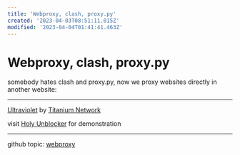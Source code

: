 ```yaml
---
title: 'Webproxy, clash, proxy.py'
created: '2023-04-03T08:51:11.015Z'
modified: '2023-04-04T01:41:41.463Z'
---
```


# Webproxy, clash, proxy.py

somebody hates clash and proxy.py, now we proxy websites directly in another website:

----

[Ultraviolet](https://github.com/titaniumnetwork-dev/Ultraviolet) by [Titanium Network](https://titaniumnetwork.org/setup)

visit [Holy Unblocker](https://github.com/holy-unblocker/website) for demonstration

----

github topic: [webproxy](https://github.com/topics/webproxy)


